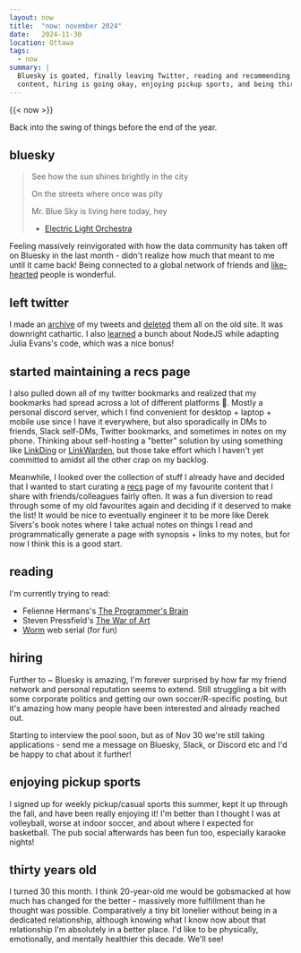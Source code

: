 ```yaml
---
layout: now
title:  "now: november 2024"
date:   2024-11-30
location: Ottawa
tags: 
  - now
summary: | 
  Bluesky is goated, finally leaving Twitter, reading and recommending \
  content, hiring is going okay, enjoying pickup sports, and being thirty.
---
```

{{< now >}}

Back into the swing of things before the end of the year.

## bluesky

> See how the sun shines brightly in the city
> 
> On the streets where once was pity
>
> Mr. Blue Sky is living here today, hey 
> 
> - [Electric Light Orchestra](https://www.youtube.com/watch?v=aQUlA8Hcv4s)

Feeling massively reinvigorated with how the data community has taken off on Bluesky 
in the last month - didn't realize how much that meant to me until it came back! 
Being connected to a global network of friends and [like-hearted](/like-hearted) 
people is wonderful.

## left twitter

I made an [archive](https://tweets.tanho.ca) of my tweets and [deleted](https://github.com/lucahammer/tweetXer/)
them all on the old site. It was downright cathartic. I also [learned](https://github.com/tanho63/tantastic-tweets)
a bunch about NodeJS while adapting Julia Evans's code, which was a nice bonus!

## started maintaining a recs page

I also pulled down all of my twitter bookmarks and realized that my bookmarks had 
spread across a lot of different platforms 🤦. Mostly a personal discord server,
which I find convenient for desktop + laptop + mobile use since I have it everywhere,
but also sporadically in DMs to friends, Slack self-DMs, Twitter bookmarks, 
and sometimes in notes on my phone. Thinking about self-hosting a "better" solution
by using something like [LinkDing](https://github.com/sissbruecker/linkding) or 
[LinkWarden](https://github.com/linkwarden/linkwarden), but those take effort
which I haven't yet committed to amidst all the other crap on my backlog. 

Meanwhile, I looked over the collection of stuff I already have and decided that
I wanted to start curating a [recs](/recs) page of my favourite content that I share
with friends/colleagues fairly often. It was a fun diversion to read through some
of my old favourites again and deciding if it deserved to make the list! It would
be nice to eventually engineer it to be more like Derek Sivers's book notes where
I take actual notes on things I read and programmatically generate a page with
synopsis + links to my notes, but for now I think this is a good start. 

## reading

I'm currently trying to read:
- Felienne Hermans's [The Programmer's Brain](https://www.felienne.com/book)
- Steven Pressfield's [The War of Art](https://stevenpressfield.com/books/the-war-of-art/)
- [Worm](https://parahumans.wordpress.com/) web serial (for fun)

## hiring

Further to ~ Bluesky is amazing, I'm forever surprised by how far my friend network
and personal reputation seems to extend. Still struggling a bit with some corporate 
politics and getting our own soccer/R-specific posting, but it's amazing how many 
people have been interested and already reached out. 

Starting to interview the pool soon, but as of Nov 30 we're still taking applications -
send me a message on Bluesky, Slack, or Discord etc and I'd be happy to chat about
it further!

## enjoying pickup sports

I signed up for weekly pickup/casual sports this summer, kept it up through the 
fall, and have been really enjoying it! I'm better than I thought I was at volleyball, 
worse at indoor soccer, and about where I expected for basketball. The pub social 
afterwards has been fun too, especially karaoke nights! 

## thirty years old

I turned 30 this month. I think 20-year-old me would be gobsmacked at how much
has changed for the better - massively more fulfillment than he thought was possible.
Comparatively a tiny bit lonelier without being in a dedicated relationship, although
knowing what I know now about that relationship I'm absolutely in a better place.
I'd like to be physically, emotionally, and mentally healthier this decade. We'll
see! 

